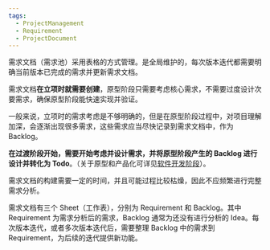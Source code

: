 ```yaml
---
tags:
  - ProjectManagement
  - Requirement
  - ProjectDocument
---
```

需求文档（需求池）采用表格的方式管理。是全局维护的，每次版本迭代都需要明确当前版本已完成的需求并更新需求文档。

需求文档**在立项时就需要创建**，原型阶段只需要考虑核心需求，不需要过度设计次要需求，确保原型阶段能快速实现并验证。

一般来说，立项时的需求考虑是不够明确的，但是在原型阶段过程中，对项目理解加深，会逐渐出现很多需求，这些需求应当尽快记录到需求文档中，作为 Backlog。

**在过渡阶段开始，需要开始考虑并设计需求，并将原型阶段产生的 Backlog 进行设计并转化为 Todo**。（关于原型和产品化可详见[软件开发阶段](软件开发阶段.md)）。

需求文档的构建需要一定的时间，并且可能过程比较枯燥，因此不应频繁进行完整需求分析。

需求文档有三个 Sheet（工作表），分别为 Requirement 和 Backlog。其中 Requirement 为需求分析后的需求，Backlog 通常为还没有进行分析的 Idea。每次版本迭代，或者多次版本迭代后，需要整理 Backlog 中的需求到 Requirement，为后续的迭代提供新功能。